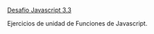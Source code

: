 [Desafio Javascript 3.3](https://pyro-nicolini.github.io/js_3.3/)

Ejercicios de unidad de Funciones de Javascript.
